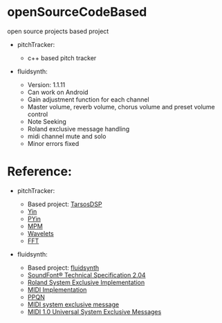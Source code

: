 # openSourceCodeBased

open source projects based project

- pitchTracker:
  - c++ based pitch tracker

- fluidsynth:
  - Version: 1.1.11
  - Can work on Android
  - Gain adjustment function for each channel
  - Master volume, reverb volume, chorus volume and preset volume control
  - Note Seeking
  - Roland exclusive message handling
  - midi channel mute and solo
  - Minor errors fixed

# Reference:

- pitchTracker:
  - Based project: [TarsosDSP](https://github.com/JorenSix/TarsosDSP)
  - [Yin](http://audition.ens.fr/adc/pdf/2002_JASA_YIN.pdf)
  - [PYin](https://www.eecs.qmul.ac.uk/~simond/pub/2014/MauchDixon-PYIN-ICASSP2014.pdf)
  - [MPM](https://www.cs.otago.ac.nz/students/postgrads/tartini/papers/A_Smarter_Way_to_Find_Pitch.pdf)
  - [Wavelets](https://courses.physics.illinois.edu/phys406/sp2017/NSF_REU_Reports/2005_reu/Real-Time_Time-Domain_Pitch_Tracking_Using_Wavelets.pdf)
  - [FFT](https://towardsdatascience.com/fast-fourier-transform-937926e591cb)

- fluidsynth:
  - Based project: [fluidsynth](https://github.com/FluidSynth/fluidsynth)
  - [SoundFont® Technical Specification 2.04](http://www.synthfont.com/sfspec24.pdf)
  - [Roland System Exclusive Implementation](http://www.chromakinetics.com/handsonic/rolSysEx.htm)
  - [MIDI Implementation](http://cdn.roland.com/assets/media/pdf/F-20_MIDI_Imple_e01_W.pdf)
  - [PPQN](http://midi.teragonaudio.com/tech/midifile/ppqn.htm)
  - [MIDI system exclusive message](https://www.recordingblogs.com/wiki/midi-system-exclusive-message)
  - [MIDI 1.0 Universal System Exclusive Messages](https://www.midi.org/specifications-old/item/table-4-universal-system-exclusive-messages)
  
